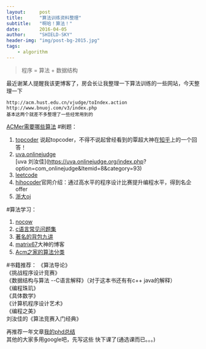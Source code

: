 ```yaml
---
layout:     post
title:      "算法训练资料整理"
subtitle:   "啊哈！算法！"
date:       2016-04-05
author:     "SHIELD-SKY"
header-img: "img/post-bg-2015.jpg"
tags:
    - algorithm
---
```

>程序 = 算法 + 数据结构

最近谢某人提醒我该更博客了，房会长让我整理一下算法训练的一些网站，今天整理一下

	http://acm.hust.edu.cn/vjudge/toIndex.action
	http://www.bnuoj.com/v3/index.php
	基本这两个就差不多整理了一些经常用到的
	
[ACMer需要哪些算法](https://www.zhihu.com/question/19719698)
#刷题：

1. [topcoder](http://www.topcoder.com/)
   说起topcoder，不得不说起曾经看到的覃超大神在[知乎](https://www.zhihu.com/question/30218924)上的一个回答！
2. [uva.onlinejudge](https://uva.onlinejudge.org/)   
   [uva 刘汝佳](https://uva.onlinejudge.org/index.php?  option=com_onlinejudge&Itemid=8&category=93)
3. [leetcode](https://leetcode.com/)
4. [hihocoder](http://hihocoder.com/)官网介绍：通过高水平的程序设计比赛提升编程水平，得到名企offer
5. [浙大oj](http://acm.zju.edu.cn/onlinejudge/)

#算法学习：

1. [nocow](http://www.nocow.cn/index.php/NOCOW%E5%9C%B0%E5%9B%BE)
2. [c语言常见问题集](http://c-faq-chn.sourceforge.net/)
3. [著名的背包九讲](http://love-oriented.com/pack/)
4. [matrix67](http://www.matrix67.com/)大神的博客
5. [Acm之家的算法分类](http://www.acmerblog.com/index)

#书籍推荐：
《算法导论》  
《挑战程序设计竞赛》  
《数据结构与算法 --C语言解释》（对于这本书还有有c++ java的解释）  
《编程珠玑》  
《具体数学》  
《计算机程序设计艺术》  
《编程之美》  
刘汝佳的《算法竞赛入门经典》 

再推荐一年文章[我的phd总结](http://www.52cs.org/?p=632)  
其他的大家多用google吧，先写这些 快下课了(通选课而已。。。)


 
